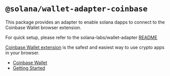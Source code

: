 # `@solana/wallet-adapter-coinbase`

This package provides an adapter to enable solana dapps to connect to the Coinbase Wallet browser extension.

For quick setup, please refer to the solana-labs/wallet-adapter [README](https://github.com/solana-labs/wallet-adapter#quick-setup-using-react-ui)

[Coinbase Wallet extension](https://chrome.google.com/webstore/detail/coinbase-wallet-extension/hnfanknocfeofbddgcijnmhnfnkdnaad?hl=en) is the safest and easiest way to use crypto apps in your browser.

-   [Coinbase Wallet](https://www.coinbase.com/wallet)
-   [Getting Started](https://www.coinbase.com/wallet/getting-started-extension)
